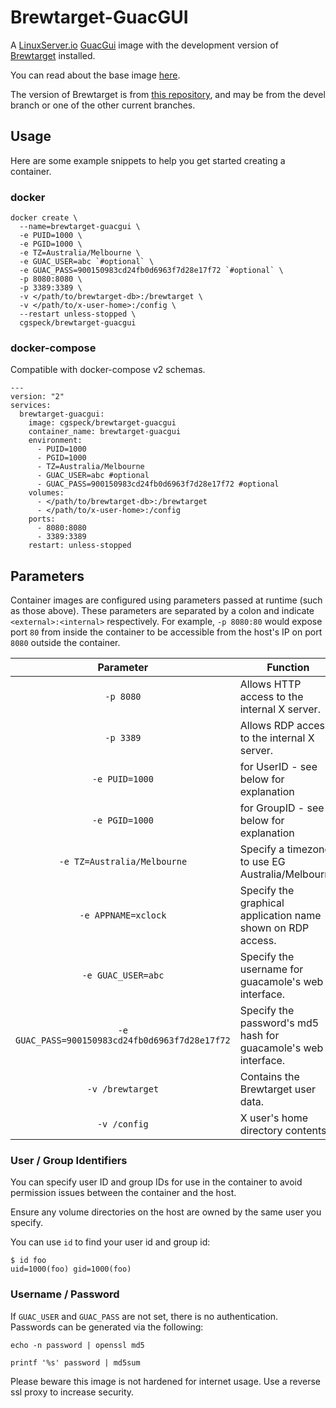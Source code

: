 # Brewtarget-GuacGUI

A [LinuxServer.io](https://www.linuxserver.io/) [GuacGui](https://github.com/linuxserver/docker-baseimage-guacgui) image with the development version of [Brewtarget](http://www.brewtarget.org/) installed.

You can read about the base image [here](https://www.linuxserver.io/).

The version of Brewtarget is from [this repository](https://github.com/cgspeck/brewtarget), and may be from the devel branch or one of the other current branches.

## Usage

Here are some example snippets to help you get started creating a container.

### docker

```
docker create \
  --name=brewtarget-guacgui \
  -e PUID=1000 \
  -e PGID=1000 \
  -e TZ=Australia/Melbourne \
  -e GUAC_USER=abc `#optional` \
  -e GUAC_PASS=900150983cd24fb0d6963f7d28e17f72 `#optional` \
  -p 8080:8080 \
  -p 3389:3389 \
  -v </path/to/brewtarget-db>:/brewtarget \
  -v </path/to/x-user-home>:/config \
  --restart unless-stopped \
  cgspeck/brewtarget-guacgui
```


### docker-compose

Compatible with docker-compose v2 schemas.

```
---
version: "2"
services:
  brewtarget-guacgui:
    image: cgspeck/brewtarget-guacgui
    container_name: brewtarget-guacgui
    environment:
      - PUID=1000
      - PGID=1000
      - TZ=Australia/Melbourne
      - GUAC_USER=abc #optional
      - GUAC_PASS=900150983cd24fb0d6963f7d28e17f72 #optional
    volumes:
      - </path/to/brewtarget-db>:/brewtarget
      - </path/to/x-user-home>:/config
    ports:
      - 8080:8080
      - 3389:3389
    restart: unless-stopped
```

## Parameters

Container images are configured using parameters passed at runtime (such as those above). These parameters are separated by a colon and indicate `<external>:<internal>` respectively. For example, `-p 8080:80` would expose port `80` from inside the container to be accessible from the host's IP on port `8080` outside the container.

| Parameter | Function |
| :----: | --- |
| `-p 8080` | Allows HTTP access to the internal X server. |
| `-p 3389` | Allows RDP access to the internal X server. |
| `-e PUID=1000` | for UserID - see below for explanation |
| `-e PGID=1000` | for GroupID - see below for explanation |
| `-e TZ=Australia/Melbourne` | Specify a timezone to use EG Australia/Melbourne |
| `-e APPNAME=xclock` | Specify the graphical application name shown on RDP access. |
| `-e GUAC_USER=abc` | Specify the username for guacamole's web interface. |
| `-e GUAC_PASS=900150983cd24fb0d6963f7d28e17f72` | Specify the password's md5 hash for guacamole's web interface. |
| `-v /brewtarget` | Contains the Brewtarget user data. |
| `-v /config` | X user's home directory contents. |

### User / Group Identifiers

You can specify user ID and group IDs for use in the container to avoid permission issues between the container and the host.

Ensure any volume directories on the host are owned by the same user you specify.

You can use `id` to find your user id and group id:

```
$ id foo
uid=1000(foo) gid=1000(foo)
```

### Username / Password

If `GUAC_USER` and `GUAC_PASS` are not set, there is no authentication.
Passwords can be generated via the following:

```
echo -n password | openssl md5
```

```
printf '%s' password | md5sum
```

Please beware this image is not hardened for internet usage. Use a reverse ssl proxy to increase security.
